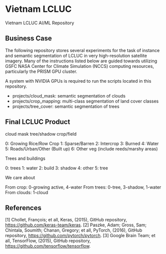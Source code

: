 # Vietnam LCLUC

Vietnam LCLUC AI/ML Repository

## Business Case

The following repository stores several experiments for the task of instance and semantic
segmentation of LCLUC in very high-resolution satellite imagery. Many of the instructions
listed below are guided towards utilizing GSFC NASA Center for Climate Simulation (NCCS)
computing resources, particularly the PRISM GPU cluster.

A system with NVIDIA GPUs is required to run the scripts located in this repository.

- projects/cloud_mask: semantic segmentation of clouds
- projects/crop_mapping: multi-class segmentation of land cover classes
- projects/tree_cover: semantic segmentation of trees

## Final LCLUC Product

cloud mask
tree/shadow
crop/field

0: Growing Rice/Row Crop 
1: Sparse/Barren 
2: Intercrop 
3: Burned 
4: Water 
5: Roads/Urban/Other (Built up) 
6: Other veg (include reeds/marshy areas)

Trees and buildings

0: trees
1: water
2: build
3: shadow
4: other 
5: tree

We care about

From crop: 0-growing active, 4-water
From trees: 0-tree, 3-shadow, 1-water
From clouds: 1-cloud

## References

[1] Chollet, François; et all, Keras, (2015), GitHub repository, <https://github.com/keras-team/keras>.
[2] Paszke, Adam; Gross, Sam; Chintala, Soumith; Chanan, Gregory; et all, PyTorch, (2016), GitHub repository, <https://github.com/pytorch/pytorch>.
[3] Google Brain Team; et all, TensorFlow, (2015), GitHub repository, <https://github.com/tensorflow/tensorflow>.
